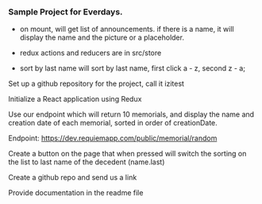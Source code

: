 ### Sample Project for Everdays.

* on mount, will get list of announcements. if there is a name, it will display the name and the picture or a placeholder.

* redux actions and reducers are in src/store

* sort by last name will sort by last name, first click a - z, second z - a;

Set up a github repository for the project, call it izitest

Initialize a React application using Redux

Use our endpoint which will return 10 memorials, and display the name and creation date of each memorial, sorted in order of creationDate.

Endpoint: https://dev.requiemapp.com/public/memorial/random

Create a button on the page that when pressed will switch the sorting on the list to last name of the decedent (name.last)

Create a github repo and send us a link

Provide documentation in the readme file

